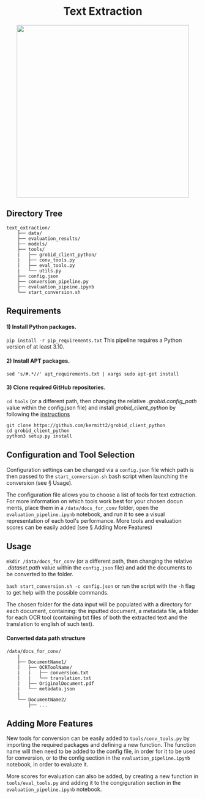 <h1 align="center">Text Extraction</h1>
<div style="text-align:center" align="center"><img width="450" src=https://github.com/e-lubrini/psylloidea_ontology/blob/main/text_extraction.drawio.png /></div>

## Directory Tree

    text_extraction/
        ├── data/
        ├── evaluation_results/
        ├── models/
        ├── tools/
        |   ├── grobid_client_python/
        |   ├── conv_tools.py
        |   ├── eval_tools.py
        |   └── utils.py
        ├── config.json
        ├── conversion_pipeline.py
        ├── evaluation_pipeine.ipynb
        └── start_conversion.sh

## Requirements

#### 1) Install Python packages.
```pip install -r pip_requirements.txt```
This pipeline requires a Python version of at least 3.10.

#### 2) Install APT packages.
```sed 's/#.*//' apt_requirements.txt | xargs sudo apt-get install```

#### 3) Clone required GitHub repositories.
`cd tools` (or a different path, then changing the relative _.grobid.config_path_ value within the config.json file) and install _grobid_client_python_ by following the [instructions](https://github.com/kermitt2/grobid_client_python)
```
git clone https://github.com/kermitt2/grobid_client_python
cd grobid_client_python
python3 setup.py install
```
## Configuration and Tool Selection
Configuration settings can be changed via a ``config.json`` file which path is then passed to the ``start_conversion.sh`` bash script when launching the conversion (see § Usage).

The configuration file allows you to choose a list of tools for text extraction. For more information on which tools work best for your chosen docun
ments, place them in a ``/data/docs_for_conv`` folder, open the ``evaluation_pipeline.ipynb`` notebook, and run it to see a visual representation of each tool's performance. More tools and evaluation scores can be easily added (see § Adding More Features)

## Usage
`mkdir /data/docs_for_conv` (or a different path, then changing the relative _.dataset.path_ value within the ``config.json`` file) and add the documents to be converted to the folder. 

```bash start_conversion.sh -c config.json``` or run the script with the `-h` flag to get help with the possible commands.

The chosen folder for the data input will be populated with a directory for each document, containing: the inputted document, a metadata file, a folder for each OCR tool (containing txt files of both the extracted text and the translation to english of such text). 

#### Converted data path structure

    /data/docs_for_conv/
        |
        ├── DocumentName1/
        |   ├── OCRToolName/
        |   |   ├── conversion.txt
        |   |   └── translation.txt
        |   ├── OriginalDocument.pdf
        |   └── metadata.json
        |
        └── DocumentName2/
            ├── ...

## Adding More Features
New tools for conversion can be easily added to ``tools/conv_tools.py`` by importing the required packages and defining a new function. The function name will then need to be added to the config file, in order for it to be used for conversion, or to the config section in the ``evaluation_pipeline.ipynb`` notebook, in order to evaluate it.

More scores for evaluation can also be added, by creating a new function in ``tools/eval_tools.py`` and adding it to the congiguration section in the ``evaluation_pipeline.ipynb`` notebook.
